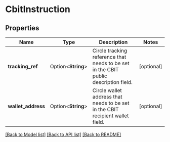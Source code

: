 # CbitInstruction

## Properties

Name | Type | Description | Notes
------------ | ------------- | ------------- | -------------
**tracking_ref** | Option<**String**> | Circle tracking reference that needs to be set in the CBIT public description field. | [optional]
**wallet_address** | Option<**String**> | Circle wallet address that needs to be set in the CBIT recipient wallet field. | [optional]

[[Back to Model list]](../README.md#documentation-for-models) [[Back to API list]](../README.md#documentation-for-api-endpoints) [[Back to README]](../README.md)


